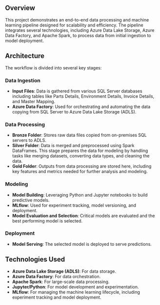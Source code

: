 ## Overview
This project demonstrates an end-to-end data processing and machine learning pipeline designed for scalability and efficiency. The pipeline integrates several technologies, including Azure Data Lake Storage, Azure Data Factory, and Apache Spark, to process data from initial ingestion to model deployment.

## Architecture
The workflow is divided into several key stages:

### Data Ingestion
- **Input Files**: Data is gathered from various SQL Server databases including tables like Parts Details, Environment Details, Invoice Details, and Master Mapping.
- **Azure Data Factory**: Used for orchestrating and automating the data copying from SQL Server to Azure Data Lake Storage (ADLS).

### Data Processing
- **Bronze Folder**: Stores raw data files copied from on-premises SQL servers to ADLS.
- **Silver Folder**: Data is merged and preprocessed using Spark DataFrames. This stage prepares the data for modeling by handling tasks like merging datasets, converting data types, and cleaning the data.
- **Gold Folder**: Outputs from data processing are stored here, including key features and metrics needed for further analysis and modeling.

### Modeling
- **Model Building**: Leveraging Python and Jupyter notebooks to build predictive models.
- **MLflow**: Used for experiment tracking, model versioning, and deployment.
- **Model Evaluation and Selection**: Critical models are evaluated and the best performing model is selected.

### Deployment
- **Model Serving**: The selected model is deployed to serve predictions.

## Technologies Used
- **Azure Data Lake Storage (ADLS)**: For data storage.
- **Azure Data Factory**: For data orchestration.
- **Apache Spark**: For large-scale data processing.
- **Jupyter/Python**: For model development and experimentation.
- **MLflow**: For managing the machine learning lifecycle, including experiment tracking and model deployment.
